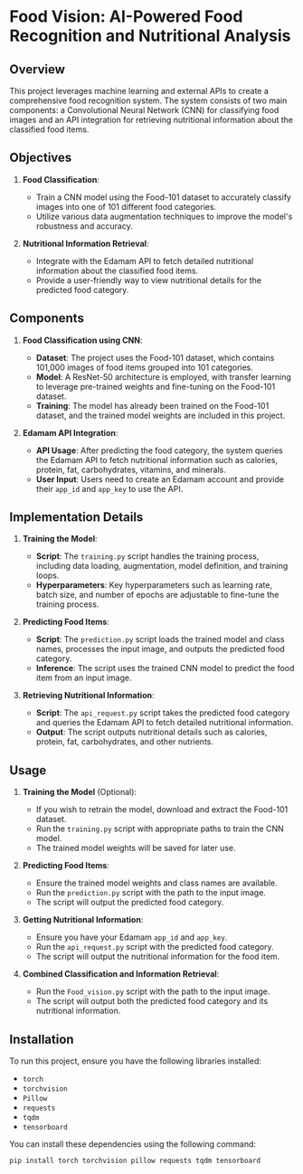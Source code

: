 # Food Vision: AI-Powered Food Recognition and Nutritional Analysis

## Overview

This project leverages machine learning and external APIs to create a comprehensive food recognition system. The system consists of two main components: a Convolutional Neural Network (CNN) for classifying food images and an API integration for retrieving nutritional information about the classified food items.

## Objectives

1. **Food Classification**:
    - Train a CNN model using the Food-101 dataset to accurately classify images into one of 101 different food categories.
    - Utilize various data augmentation techniques to improve the model's robustness and accuracy.

2. **Nutritional Information Retrieval**:
    - Integrate with the Edamam API to fetch detailed nutritional information about the classified food items.
    - Provide a user-friendly way to view nutritional details for the predicted food category.

## Components

1. **Food Classification using CNN**:
    - **Dataset**: The project uses the Food-101 dataset, which contains 101,000 images of food items grouped into 101 categories.
    - **Model**: A ResNet-50 architecture is employed, with transfer learning to leverage pre-trained weights and fine-tuning on the Food-101 dataset.
    - **Training**: The model has already been trained on the Food-101 dataset, and the trained model weights are included in this project.

2. **Edamam API Integration**:
    - **API Usage**: After predicting the food category, the system queries the Edamam API to fetch nutritional information such as calories, protein, fat, carbohydrates, vitamins, and minerals.
    - **User Input**: Users need to create an Edamam account and provide their `app_id` and `app_key` to use the API.

## Implementation Details

1. **Training the Model**:
    - **Script**: The `training.py` script handles the training process, including data loading, augmentation, model definition, and training loops.
    - **Hyperparameters**: Key hyperparameters such as learning rate, batch size, and number of epochs are adjustable to fine-tune the training process.

2. **Predicting Food Items**:
    - **Script**: The `prediction.py` script loads the trained model and class names, processes the input image, and outputs the predicted food category.
    - **Inference**: The script uses the trained CNN model to predict the food item from an input image.

3. **Retrieving Nutritional Information**:
    - **Script**: The `api_request.py` script takes the predicted food category and queries the Edamam API to fetch detailed nutritional information.
    - **Output**: The script outputs nutritional details such as calories, protein, fat, carbohydrates, and other nutrients.

## Usage

1. **Training the Model** (Optional):
    - If you wish to retrain the model, download and extract the Food-101 dataset.
    - Run the `training.py` script with appropriate paths to train the CNN model.
    - The trained model weights will be saved for later use.

2. **Predicting Food Items**:
    - Ensure the trained model weights and class names are available.
    - Run the `prediction.py` script with the path to the input image.
    - The script will output the predicted food category.

3. **Getting Nutritional Information**:
    - Ensure you have your Edamam `app_id` and `app_key`.
    - Run the `api_request.py` script with the predicted food category.
    - The script will output the nutritional information for the food item.
      
4. **Combined Classification and Information Retrieval**:
    - Run the `Food_vision.py` script with the path to the input image.
    - The script will output both the predicted food category and its nutritional information.

## Installation

To run this project, ensure you have the following libraries installed:
- `torch`
- `torchvision`
- `Pillow`
- `requests`
- `tqdm`
- `tensorboard`

You can install these dependencies using the following command:

```bash
pip install torch torchvision pillow requests tqdm tensorboard
